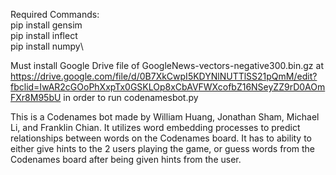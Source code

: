Required Commands:<br/>
pip install gensim<br/> 
pip install inflect\
pip install numpy\


Must install Google Drive file of GoogleNews-vectors-negative300.bin.gz at https://drive.google.com/file/d/0B7XkCwpI5KDYNlNUTTlSS21pQmM/edit?fbclid=IwAR2cGOoPhXxpTx0GSKLOp8xCbAVFWXcofbZ16NSeyZZ9rD0AOmFXr8M95bU
in order to run codenamesbot.py


This is a Codenames bot made by William Huang, Jonathan Sham, Michael Li, and Franklin Chian. It utilizes word embedding processes to predict relationships between words on the Codenames board. It has to ability to either give hints to the 2 users playing the game, or guess words from the Codenames board after being given hints from the user. 

